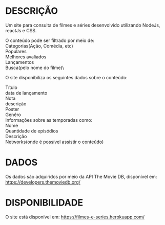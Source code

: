 # DESCRIÇÃO

Um site para consulta de filmes e séries desenvolvido utilizando NodeJs, reactJs e CSS.

O conteúdo pode ser filtrado por meio de:\
Categorias(Ação, Comédia, etc)\
Populares\
Melhores avaliados\
Lançamentos\
Busca(pelo nome do filme)\

O site disponibiliza os seguintes dados sobre o conteúdo:

Título\
data de lançamento\
Nota\
descrição\
Poster\
Genêro\
Informações sobre as temporadas como:\
    Nome\
    Quantidade de episódios\
    Descrição\
Networks(onde é possível assistir o conteúdo)


# DADOS

Os dados são adquiridos por meio da API The Movie DB, disponível em: https://developers.themoviedb.org/


# DISPONIBILIDADE

O site está disponível em: https://filmes-e-series.herokuapp.com/